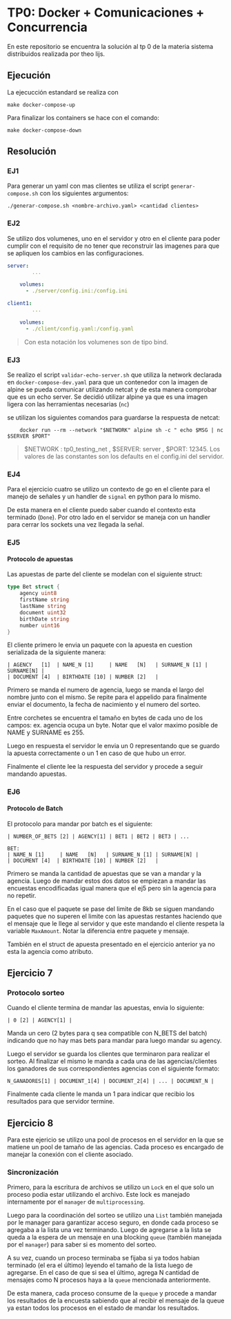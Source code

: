 # TP0: Docker + Comunicaciones + Concurrencia

En este repositorio se encuentra la solución al tp 0 de la materia sistema distribuidos realizada por theo lijs.

## Ejecución

La ejecucción estandard se realiza con

```shell
make docker-compose-up
```

Para finalizar los containers se hace con el comando:

```shell
make docker-compose-down
```

## Resolución

### EJ1

Para generar un yaml con mas clientes se utiliza el script `generar-compose.sh` con los siguientes argumentos:

```shell
./generar-compose.sh <nombre-archivo.yaml> <cantidad clientes>
```

### EJ2

Se utilizo dos volumenes, uno en el servidor y otro en el cliente para poder cumplir con el requisito de no tener que reconstruir las imagenes para que se apliquen los cambios en las configuraciones.

```yaml
server:
        ...

    volumes:
      - ./server/config.ini:/config.ini

client1:
        ...

    volumes:
      - ./client/config.yaml:/config.yaml

```

> Con esta notación los volumenes son de tipo bind.

### EJ3

Se realizo el script `validar-echo-server.sh` que utiliza la network declarada en `docker-compose-dev.yaml` para que un contenedor con la imagen de alpine se pueda comunicar utilizando netcat y de esta manera comprobar que es un echo server. Se decidió utilizar alpine ya que es una imagen ligera con las herramientas necesarias (`nc`)

se utilizan los siguientes comandos para guardarse la respuesta de netcat:

```shell
    docker run --rm --network "$NETWORK" alpine sh -c " echo $MSG | nc $SERVER $PORT"
```

> $NETWORK : tp0_testing_net , $SERVER: server , $PORT: 12345. Los valores de las constantes son los defaults en el config.ini del servidor.

### EJ4

Para el ejercicio cuatro se utilizo un contexto de go en el cliente para el manejo de señales y un handler de `signal` en python para lo mismo.

De esta manera en el cliente puedo saber cuando el contexto esta terminado (`Done`). Por otro lado en el servidor se maneja con un handler para cerrar los sockets una vez llegada la señal.

### EJ5

#### Protocolo de apuestas

Las apuestas de parte del cliente se modelan con el siguiente struct:

```go
type Bet struct {
	agency uint8
	firstName string
	lastName string
	document uint32
	birthDate string
	number uint16
}
```

El cliente primero le envia un paquete con la apuesta en cuestion serializada de la siguiente manera:

```
| AGENCY   [1]  | NAME_N [1]     | NAME   [N]   | SURNAME_N [1] | SURNAME[N] |
| DOCUMENT [4]  | BIRTHDATE [10] | NUMBER [2]   |
```

Primero se manda el numero de agencia, luego se manda el largo del nombre junto con el mismo. Se repite para el appelido para finalmente enviar el documento, la fecha de nacimiento y el numero del sorteo.

Entre corchetes se encuentra el tamaño en bytes de cada uno de los campos: ex. agencia ocupa un byte. Notar que el valor maximo posible de NAME y SURNAME es 255.

Luego en respuesta el servidor le envia un 0 representando que se guardo la apuesta correctamente o un 1 en caso de que hubo un error.

Finalmente el cliente lee la respuesta del servidor y procede a seguir mandando apuestas.

### EJ6

#### Protocolo de Batch

El protocolo para mandar por batch es el siguiente:

```
| NUMBER_OF_BETS [2] | AGENCY[1] | BET1 | BET2 | BET3 | ...
```

```
BET:
| NAME_N [1]     | NAME   [N]   | SURNAME_N [1] | SURNAME[N] |
| DOCUMENT [4]  | BIRTHDATE [10] | NUMBER [2]   |
```

Primero se manda la cantidad de apuestas que se van a mandar y la agencia. Luego de mandar estos dos datos se empiezan a mandar las encuestas encodificadas igual manera que el ej5 pero sin la agencia para no repetir.

En el caso que el paquete se pase del limite de 8kb se siguen mandando paquetes que no superen el limite con las apuestas restantes haciendo que el mensaje que le llege al servidor y que este mandando el cliente respeta la variable `MaxAmount`. Notar la diferencia entre paquete y mensaje.

También en el struct de apuesta presentado en el ejercicio anterior ya no esta la agencia como atributo.

## Ejercicio 7

### Protocolo sorteo

Cuando el cliente termina de mandar las apuestas, envia lo siguiente:

```
| 0 [2] | AGENCY[1] |
```

Manda un cero (2 bytes para q sea compatible con N_BETS del batch) indicando que no hay mas bets para mandar para luego mandar su agency.

Luego el servidor se guarda los clientes que terminaron para realizar el sorteo. Al finalizar el mismo le manda a cada una de las agencias/clientes los ganadores de sus correspondientes agencias con el siguiente formato:

```
N_GANADORES[1] | DOCUMENT_1[4] | DOCUMENT_2[4] | ... | DOCUMENT_N |
```

Finalmente cada cliente le manda un 1 para indicar que recibio los resultados para que servidor termine.

## Ejercicio 8

Para este ejericio se utilizo una pool de procesos en el servidor en la que se matiene un pool de tamaño de las agencias. Cada proceso es encargado de manejar la conexión con el cliente asociado.

### Sincronización

Primero, para la escritura de archivos se utilizo un `Lock` en el que solo un proceso podia estar utilizando el archivo. Este lock es manejado internamente por el `manager` de `multiprocessing`.

Luego para la coordinación del sorteo se utilizo una `List` también manejada por le manager para garantizar acceso seguro, en donde cada proceso se agregaba a la lista una vez terminando. Luego de agregarse a la lista se queda a la espera de un mensaje en una blocking `queue` (también manejada por el `manager`) para saber si es momento del sorteo.

A su vez, cuando un proceso terminaba se fijaba si ya todos habian terminado (el era el último) leyendo el tamaño de la lista luego de agregarse. En el caso de que si sea el último, agrega N cantidad de mensajes como N procesos haya a la `queue` mencionada anteriormente.

De esta manera, cada proceso consume de la `queque` y procede a mandar los resultados de la encuesta sabiendo que al recibir el mensaje de la queue ya estan todos los procesos en el estado de mandar los resultados.